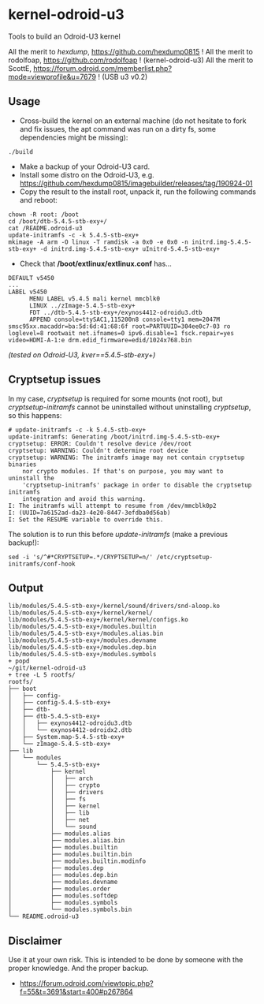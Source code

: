 # kernel-odroid-u3
Tools to build an Odroid-U3 kernel

All the merit to _hexdump_, https://github.com/hexdump0815 !
All the merit to rodolfoap, https://github.com/rodolfoap ! (kernel-odroid-u3)
All the merit to ScottE, https://forum.odroid.com/memberlist.php?mode=viewprofile&u=7679 ! (USB u3 v0.2)

## Usage

* Cross-build the kernel on an external machine (do not hesitate to fork and fix issues, the apt command was run on a dirty fs, some dependencies might be missing):

```
./build
```
* Make a backup of your Odroid-U3 card.
* Install some distro on the Odroid-U3, e.g. https://github.com/hexdump0815/imagebuilder/releases/tag/190924-01
* Copy the result to the install root, unpack it, run the following commands and reboot:

```
chown -R root: /boot
cd /boot/dtb-5.4.5-stb-exy+/
cat /README.odroid-u3
update-initramfs -c -k 5.4.5-stb-exy+
mkimage -A arm -O linux -T ramdisk -a 0x0 -e 0x0 -n initrd.img-5.4.5-stb-exy+ -d initrd.img-5.4.5-stb-exy+ uInitrd-5.4.5-stb-exy+

```

* Check that **/boot/extlinux/extlinux.conf** has...
```
DEFAULT v5450
...
LABEL v5450
      MENU LABEL v5.4.5 mali kernel mmcblk0
      LINUX ../zImage-5.4.5-stb-exy+
      FDT ../dtb-5.4.5-stb-exy+/exynos4412-odroidu3.dtb
      APPEND console=ttySAC1,115200n8 console=tty1 mem=2047M smsc95xx.macaddr=ba:5d:6d:41:68:6f root=PARTUUID=304ee0c7-03 ro loglevel=8 rootwait net.ifnames=0 ipv6.disable=1 fsck.repair=yes video=HDMI-A-1:e drm.edid_firmware=edid/1024x768.bin
```

_(tested on Odroid-U3, kver==5.4.5-stb-exy+)_

## Cryptsetup issues

In my case, _cryptsetup_ is required for some mounts (not root), but _cryptsetup-initramfs_ cannot be uninstalled without uninstalling _cryptsetup_, so this happens:

```
# update-initramfs -c -k 5.4.5-stb-exy+
update-initramfs: Generating /boot/initrd.img-5.4.5-stb-exy+
cryptsetup: ERROR: Couldn't resolve device /dev/root
cryptsetup: WARNING: Couldn't determine root device
cryptsetup: WARNING: The initramfs image may not contain cryptsetup binaries
    nor crypto modules. If that's on purpose, you may want to uninstall the
    'cryptsetup-initramfs' package in order to disable the cryptsetup initramfs
    integration and avoid this warning.
I: The initramfs will attempt to resume from /dev/mmcblk0p2
I: (UUID=7a6152ad-da23-4e20-8447-3efdba0d56ab)
I: Set the RESUME variable to override this.

```
The solution is to run this before _update-initramfs_ (make a previous backup!):

```
sed -i 's/^#*CRYPTSETUP=.*/CRYPTSETUP=n/' /etc/cryptsetup-initramfs/conf-hook
```

## Output

```
lib/modules/5.4.5-stb-exy+/kernel/sound/drivers/snd-aloop.ko
lib/modules/5.4.5-stb-exy+/kernel/kernel/
lib/modules/5.4.5-stb-exy+/kernel/kernel/configs.ko
lib/modules/5.4.5-stb-exy+/modules.builtin
lib/modules/5.4.5-stb-exy+/modules.alias.bin
lib/modules/5.4.5-stb-exy+/modules.devname
lib/modules/5.4.5-stb-exy+/modules.dep.bin
lib/modules/5.4.5-stb-exy+/modules.symbols
+ popd
~/git/kernel-odroid-u3
+ tree -L 5 rootfs/
rootfs/
├── boot
│   ├── config-
│   ├── config-5.4.5-stb-exy+
│   ├── dtb-
│   ├── dtb-5.4.5-stb-exy+
│   │   ├── exynos4412-odroidu3.dtb
│   │   └── exynos4412-odroidx2.dtb
│   ├── System.map-5.4.5-stb-exy+
│   └── zImage-5.4.5-stb-exy+
├── lib
│   └── modules
│       └── 5.4.5-stb-exy+
│           ├── kernel
│           │   ├── arch
│           │   ├── crypto
│           │   ├── drivers
│           │   ├── fs
│           │   ├── kernel
│           │   ├── lib
│           │   ├── net
│           │   └── sound
│           ├── modules.alias
│           ├── modules.alias.bin
│           ├── modules.builtin
│           ├── modules.builtin.bin
│           ├── modules.builtin.modinfo
│           ├── modules.dep
│           ├── modules.dep.bin
│           ├── modules.devname
│           ├── modules.order
│           ├── modules.softdep
│           ├── modules.symbols
│           └── modules.symbols.bin
└── README.odroid-u3

```

## Disclaimer

Use it at your own risk. This is intended to be done by someone with the proper knowledge. And the proper backup.

* https://forum.odroid.com/viewtopic.php?f=55&t=3691&start=400#p267864
